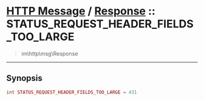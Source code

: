 # [HTTP Message](http.md) / [Response](http-Response.md) :: STATUS_REQUEST_HEADER_FIELDS_TOO_LARGE
 > im\http\msg\Response
____

## Synopsis
```php
int STATUS_REQUEST_HEADER_FIELDS_TOO_LARGE = 431
```
